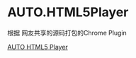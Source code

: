 AUTO.HTML5Player
================

根据 网友共享的源码打包的Chrome Plugin

<a class="bookmark" href="javascript:(function(){var l = document.createElement('link');l.setAttribute('rel','stylesheet');l.setAttribute('media','all');l.setAttribute('href','https://rawgit.com/notxx/AUTO.HTML5Player/master/source/autoHtml5Player.css');document.body.appendChild(l);var s = document.createElement('script');s.setAttribute('src','https://rawgit.com/forfuns/AUTO.HTML5Player/master/source/autoHtml5Player.js');document.body.appendChild(s);})();">AUTO HTML5 Player</a>
